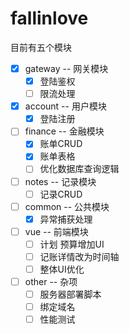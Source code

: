 # fallinlove

目前有五个模块

- [X] gateway -- 网关模块
  - [X] 登陆鉴权
  - [ ] 限流处理

- [X] account -- 用户模块
  - [X] 登陆注册

- [ ] finance -- 金融模块
  - [X] 账单CRUD
  - [X] 账单表格
  - [ ] 优化数据库查询逻辑

- [ ] notes -- 记录模块
  - [ ] 记录CRUD

- [ ] common -- 公共模块
  - [X] 异常捕获处理
  
- [ ] vue -- 前端模块
  - [ ] 计划 预算增加UI
  - [ ] 记账详情改为时间轴
  - [ ] 整体UI优化
  
- [ ] other -- 杂项
  - [ ] 服务器部署脚本
  - [ ] 绑定域名
  - [ ] 性能测试